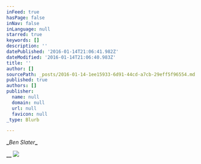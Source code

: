 ```yaml
---
inFeed: true
hasPage: false
inNav: false
inLanguage: null
starred: true
keywords: []
description: ''
datePublished: '2016-01-14T21:06:41.982Z'
dateModified: '2016-01-14T21:06:40.983Z'
title: ''
author: []
sourcePath: _posts/2016-01-14-1ee15933-6d91-44cd-a7cb-29eff5f96554.md
published: true
authors: []
publisher:
  name: null
  domain: null
  url: null
  favicon: null
_type: Blurb

---
```

**_**_Ben Slater_**_**

**__**
![](https://the-grid-user-content.s3-us-west-2.amazonaws.com/1a9439dc-7bc3-42a8-aa5c-d9d679d5746a.jpg)